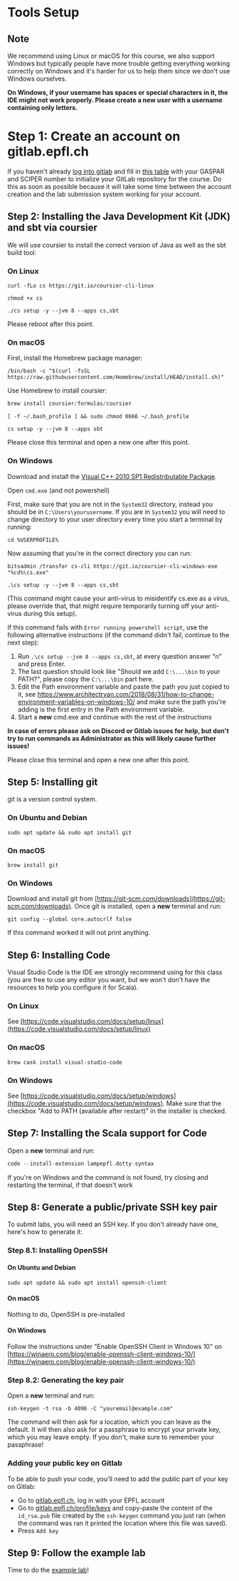 # Tools Setup

## Note

We recommend using Linux or macOS for this course, we also support Windows but
typically people have more trouble getting everything working correctly on
Windows and it's harder for us to help them since we don't use Windows
ourselves.

**On Windows, if your username has spaces or special characters in it, the IDE might not
work properly. Please create a new user with a username containing only letters.**

# Step 1: Create an account on gitlab.epfl.ch

If you haven't already [log into gitlab](https://gitlab.epfl.ch/users/sign_in)
and fill in [this table](https://docs.google.com/spreadsheets/d/1rcq_UMgR6bAH-iK1L2I6WoClZtCqUoIOLqQO3NJKdgg) with your GASPAR and SCIPER number to initialize your GitLab repository for the course. Do this as soon as possible because it will take some time between the account creation and the lab submission system working for your account.

## Step 2: Installing the Java Development Kit (JDK) and sbt via coursier

We will use coursier to install the correct version of
Java as well as the sbt build tool:

### On Linux

```shell
curl -fLo cs https://git.io/coursier-cli-linux
```
```shell
chmod +x cs
```
```shell
./cs setup -y --jvm 8 --apps cs,sbt
```

Please reboot after this point.

### On macOS

First, install the Homebrew package manager:
```shell
/bin/bash -c "$(curl -fsSL https://raw.githubusercontent.com/Homebrew/install/HEAD/install.sh)"
```
Use Homebrew to install coursier:
```scala
brew install coursier/formulas/coursier
```
```shell
[ -f ~/.bash_profile ] && sudo chmod 0666 ~/.bash_profile
```
```shell
cs setup -y --jvm 8 --apps sbt
```

Please close this terminal and open a new one after this point.

### On Windows

Download and install the [Visual C++ 2010 SP1 Redistributable Package](https://www.microsoft.com/en-us/download/details.aspx?id=13523).

Open `cmd.exe` (and not powershell)

First, make sure that you are not in the `System32` directory, instead you
should be in `C:\Users\yourusername`. If you are in `System32` you will need to
change directory to your user directory every time you start a terminal by
running:
```shell
cd %USERPROFILE%
```

Now assuming that you're in the correct directory you can run:

```shell
bitsadmin /transfer cs-cli https://git.io/coursier-cli-windows-exe "%cd%\cs.exe"
```
```shell
.\cs setup -y --jvm 8 --apps cs,sbt
```

(This command might cause your anti-virus to misidentify cs.exe as a virus,
please override that, that might require temporarily turning off your anti-virus
during this setup).

If this command fails with `Error running powershell script`, use the following
alternative instructions (if the command didn't fail, continue to the next
step):

1. Run `.\cs setup --jvm 8 --apps cs,sbt`, at every question answer "n" and
   press Enter.
2. The last question should look like "Should we add `C:\...\bin` to your PATH?",
   please copy the `C:\...\bin` part here.
3. Edit the Path environment variable and paste the path you just copied to it, see
   https://www.architectryan.com/2018/08/31/how-to-change-environment-variables-on-windows-10/
   and make sure the path you're adding is the first entry in the Path environment
   variable.
4. Start a **new** cmd.exe and continue with the rest of the instructions

**In case of errors please ask on Discord or Gitlab issues for help, but don't
try to run commands as Administrator as this will likely cause further issues!**

Please close this terminal and open a new one after this point.

## Step 5: Installing git

git is a version control system.

### On Ubuntu and Debian

```shell
sudo apt update && sudo apt install git
```

### On macOS

```shell
brew install git
```

### On Windows

Download and install git from [https://git-scm.com/downloads](https://git-scm.com/downloads).
Once git is installed, open a **new** terminal and run:

```shell
git config --global core.autocrlf false
```

If this command worked it will not print anything.

## Step 6: Installing Code

Visual Studio Code is the IDE we strongly recommend using for this class (you are free to use any editor you want, but we won't don't have the resources to help you configure it for Scala).

### On Linux

See [https://code.visualstudio.com/docs/setup/linux](https://code.visualstudio.com/docs/setup/linux)

### On macOS

```shell
brew cask install visual-studio-code
```

### On Windows

See [https://code.visualstudio.com/docs/setup/windows](https://code.visualstudio.com/docs/setup/windows).
Make sure that the checkbox "Add to PATH (available after restart)" in the
installer is checked.

## Step 7: Installing the Scala support for Code

Open a **new** terminal and run:
```scala
code --install-extension lampepfl.dotty-syntax
```

If you're on Windows and the command is not found, try closing and restarting
the terminal, if that doesn't work

## Step 8: Generate a public/private SSH key pair

To submit labs, you will need an SSH key. If you don't already have one, here's how to generate it:

### Step 8.1: Installing OpenSSH

#### On Ubuntu and Debian

```shell
sudo apt update && sudo apt install openssh-client
```

#### On macOS

Nothing to do, OpenSSH is pre-installed

#### On Windows

Follow the instructions under "Enable OpenSSH Client in Windows 10" on
[https://winaero.com/blog/enable-openssh-client-windows-10/](https://winaero.com/blog/enable-openssh-client-windows-10/)

### Step 8.2: Generating the key pair

Open a **new** terminal and run:

```shell
ssh-keygen -t rsa -b 4096 -C "youremail@example.com"
```

The command will then ask for a location, which you can leave as the default. It will then also ask for a passphrase to encrypt your private key, which you may leave empty. If you don't, make sure to remember your passphrase!

### Adding your public key on Gitlab

To be able to push your code, you'll need to add the public part of your key on Gitlab:
- Go to [gitlab.epfl.ch](https://gitlab.epfl.ch), log in with your EPFL account
- Go to [gitlab.epfl.ch/profile/keys](https://gitlab.epfl.ch/profile/keys) and copy-paste the content of the `id_rsa.pub` file created by the `ssh-keygen` command you just ran (when the command was ran it printed the location where this file was saved).
- Press `Add key`

## Step 9: Follow the example lab

Time to do the [example lab](example-lab.md)!
